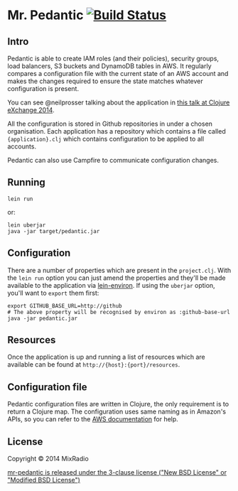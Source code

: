 # Mr. Pedantic [![Build Status](https://travis-ci.org/mixradio/mr-pedantic.png)](https://travis-ci.org/mixradio/mr-pedantic)

## Intro

Pedantic is able to create IAM roles (and their policies), security groups, load balancers, S3 buckets and DynamoDB tables in AWS. It regularly compares a configuration file with the current state of an AWS account and makes the changes required to ensure the state matches whatever configuration is present.

You can see @neilprosser talking about the application in [this talk at Clojure eXchange 2014](https://skillsmatter.com/skillscasts/6057-herding-cattle-with-clojure-at-mixradio).

All the configuration is stored in Github repositories in under a chosen organisation. Each application has a repository which contains a file called `{application}.clj` which contains configuration to be applied to all accounts.

Pedantic can also use Campfire to communicate configuration changes.

## Running

```
lein run
```

or:

```
lein uberjar
java -jar target/pedantic.jar
```

## Configuration

There are a number of properties which are present in the `project.clj`. With the `lein run` option you can just amend the properties and they'll be made available to the application via [lein-environ](https://github.com/weavejester/environ). If using the `uberjar` option, you'll want to `export` them first:

```
export GITHUB_BASE_URL=http://github
# The above property will be recognised by environ as :github-base-url
java -jar pedantic.jar
```

## Resources

Once the application is up and running a list of resources which are available can be found at `http://{host}:{port}/resources`.

## Configuration file

Pedantic configuration files are written in Clojure, the only requirement is to return a Clojure map.
The configuration uses same naming as in Amazon's APIs, so you can refer to the [AWS documentation](http://aws.amazon.com/documentation) for help.

## License

Copyright © 2014 MixRadio

[mr-pedantic is released under the 3-clause license ("New BSD License" or "Modified BSD License")](https://github.com/mixradio/mr-pedantic/blob/master/LICENSE)

